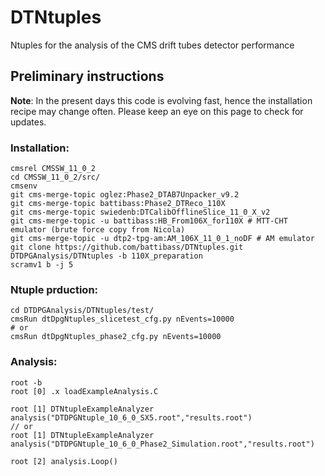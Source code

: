 # DTNtuples
Ntuples for the analysis of the CMS drift tubes detector performance

## Preliminary instructions
**Note**: 
In the present days this code is evolving fast, hence the installation recipe may change often. Please keep an eye on this page to check for updates.

### Installation:
```
cmsrel CMSSW_11_0_2
cd CMSSW_11_0_2/src/
cmsenv
git cms-merge-topic oglez:Phase2_DTAB7Unpacker_v9.2
git cms-merge-topic battibass:Phase2_DTReco_110X
git cms-merge-topic swiedenb:DTCalibOfflineSlice_11_0_X_v2 
git cms-merge-topic -u battibass:HB_From106X_for110X # MTT-CHT emulator (brute force copy from Nicola)
git cms-merge-topic -u dtp2-tpg-am:AM_106X_11_0_1_noDF # AM emulator
git clone https://github.com/battibass/DTNtuples.git DTDPGAnalysis/DTNtuples -b 110X_preparation
scramv1 b -j 5
```

### Ntuple prduction:
```
cd DTDPGAnalysis/DTNtuples/test/
cmsRun dtDpgNtuples_slicetest_cfg.py nEvents=10000
# or
cmsRun dtDpgNtuples_phase2_cfg.py nEvents=10000
```

### Analysis:
```
root -b
root [0] .x loadExampleAnalysis.C

root [1] DTNtupleExampleAnalyzer analysis("DTDPGNtuple_10_6_0_SX5.root","results.root")
// or
root [1] DTNtupleExampleAnalyzer analysis("DTDPGNtuple_10_6_0_Phase2_Simulation.root","results.root")

root [2] analysis.Loop()
```
